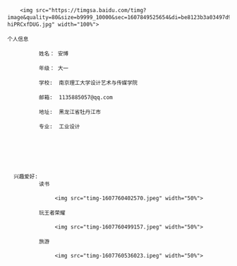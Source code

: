         <img src="https://timgsa.baidu.com/timg?image&quality=80&size=b9999_10000&sec=1607849525654&di=be8123b3a03497d9741618319c201cdc&imgtype=0&src=http%3A%2F%2Fimage.biaobaiju.com%2Fuploads%2F20190825%2F16%2F1566720392-hiPRCxfDUG.jpg" width="100%">
  
    个人信息
      
              姓名： 安博

              年级： 大一

              学校:  南京理工大学设计艺术与传媒学院

              邮箱:  1135885057@qq.com

              地址:  黑龙江省牡丹江市

              专业:  工业设计

     

    

 
      兴趣爱好:
              读书
              
                   <img src="timg-1607760402570.jpeg" width="50%"> 
            
              玩王者荣耀
     
                   <img src="timg-1607760499157.jpeg" width="50%"> 
              
              旅游
     
                   <img src="timg-1607760536023.ipeg" width="50%">
     
     


     



              

                                                                     
     
             


                                                                     
     
